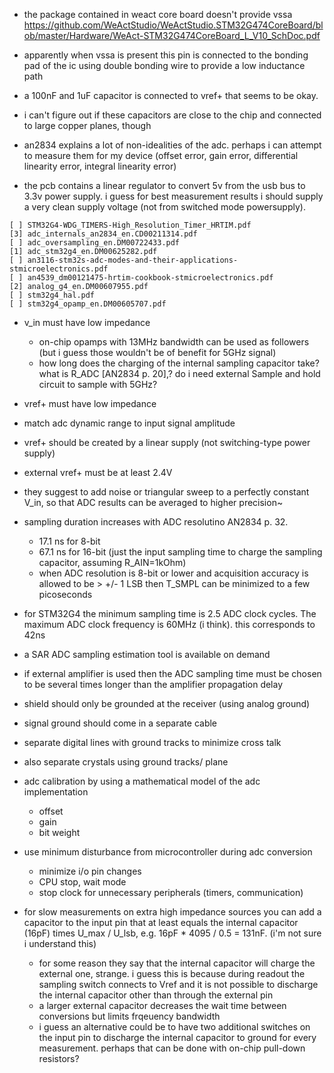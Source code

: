 
- the package contained in weact core board doesn't provide vssa 
https://github.com/WeActStudio/WeActStudio.STM32G474CoreBoard/blob/master/Hardware/WeAct-STM32G474CoreBoard_L_V10_SchDoc.pdf

- apparently when vssa is present this pin is connected to the bonding pad of the ic using double bonding wire to provide a low inductance path

- a 100nF and 1uF capacitor is connected to vref+ that seems to be okay.
- i can't figure out if these capacitors are close to the chip and
  connected to large copper planes, though
  
- an2834 explains a lot of non-idealities of the adc. perhaps i can
  attempt to measure them for my device (offset error, gain error,
  differential linearity error, integral linearity error)

- the pcb contains a linear regulator to convert 5v from the usb bus
  to 3.3v power supply. i guess for best measurement results i should
  supply a very clean supply voltage (not from switched mode
  powersupply).

```
[ ] STM32G4-WDG_TIMERS-High_Resolution_Timer_HRTIM.pdf
[3] adc_internals_an2834_en.CD00211314.pdf
[ ] adc_oversampling_en.DM00722433.pdf
[1] adc_stm32g4_en.DM00625282.pdf
[ ] an3116-stm32s-adc-modes-and-their-applications-stmicroelectronics.pdf
[ ] an4539_dm00121475-hrtim-cookbook-stmicroelectronics.pdf
[2] analog_g4_en.DM00607955.pdf
[ ] stm32g4_hal.pdf
[ ] stm32g4_opamp_en.DM00605707.pdf

```

- v_in must have low impedance
  - on-chip opamps with 13MHz bandwidth can be used as followers (but
    i guess those wouldn't be of benefit for 5GHz signal)
  - how long does the charging of the internal sampling capacitor
    take? what is R_ADC [AN2834 p. 20],? do i need external Sample and
    hold circuit to sample with 5GHz?
  
- vref+ must have low impedance
- match adc dynamic range to input signal amplitude
- vref+ should be created by a linear supply (not switching-type power supply)

- external vref+ must be at least 2.4V

- they suggest to add noise or triangular sweep to a perfectly
  constant V_in, so that ADC results can be averaged to higher
  precision~

- sampling duration increases with ADC resolutino AN2834 p. 32.
  - 17.1 ns for 8-bit
  - 67.1 ns for 16-bit (just the input sampling time to charge the
    sampling capacitor, assuming R_AIN=1kOhm)
  - when ADC resolution is 8-bit or lower and acquisition accuracy is
    allowed to be > +/- 1 LSB then T_SMPL can be minimized to a few
    picoseconds

- for STM32G4 the minimum sampling time is 2.5 ADC clock cycles. The
  maximum ADC clock frequency is 60MHz (i think). this corresponds to
  42ns
  
- a SAR ADC sampling estimation tool is available on demand

- if external amplifier is used then the ADC sampling time must be
  chosen to be several times longer than the amplifier propagation
  delay

- shield should only be grounded at the receiver (using analog ground)
- signal ground should come in a separate cable

- separate digital lines with ground tracks to minimize cross talk

- also separate crystals using ground tracks/ plane

- adc calibration by using a mathematical model of the adc implementation
  - offset
  - gain
  - bit weight

- use minimum disturbance from microcontroller during adc conversion
  - minimize i/o pin changes
  - CPU stop, wait mode
  - stop clock for unnecessary peripherals (timers, communication)

- for slow measurements on extra high impedance sources you can add a
  capacitor to the input pin that at least equals the internal
  capacitor (16pF) times U_max / U_lsb, e.g. 16pF * 4095 / 0.5 =
  131nF. (i'm not sure i understand this)
  - for some reason they say that the internal capacitor will charge
    the external one, strange. i guess this is because during readout
    the sampling switch connects to Vref and it is not possible to
    discharge the internal capacitor other than through the external
    pin
  - a larger external capacitor decreases the wait time between
    conversions but limits frqeuency bandwidth
  - i guess an alternative could be to have two additional switches on
    the input pin to discharge the internal capacitor to ground for
    every measurement. perhaps that can be done with on-chip pull-down
    resistors?
